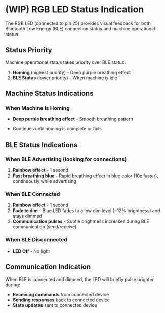 # (WIP) RGB LED Status Indication

The RGB LED (connected to pin 25) provides visual feedback for both Bluetooth Low Energy (BLE) connection status and machine operational status.

## Status Priority

Machine operational status takes priority over BLE status:
1. **Homing** (highest priority) - Deep purple breathing effect
2. **BLE Status** (lower priority) - When machine is idle

## Machine Status Indications

### When Machine is Homing
- **Deep purple breathing effect** - Smooth breathing pattern

- Continues until homing is complete or fails

## BLE Status Indications

### When BLE Advertising (looking for connections)
1. **Rainbow effect** - 1 second
2. **Fast breathing blue** - Rapid breathing effect in blue color (10x faster), continuously while advertising

### When BLE Connected
1. **Rainbow effect** - 1 second
2. **Fade to dim** - Blue LED fades to a low dim level (~12% brightness) and stays dimmed
3. **Communication pulses** - Subtle brightness increases during BLE communication (send/receive)

### When BLE Disconnected
- **LED Off** - No light

## Communication Indication

When BLE is connected and dimmed, the LED will briefly pulse brighter during:
- **Receiving commands** from connected device
- **Sending responses** back to connected device  
- **State updates** sent to connected device